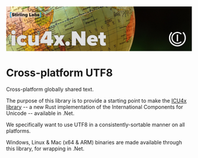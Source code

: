 ![icu4x.Net](https://github.com/StirlingLabs/icu4x.Net/blob/main/icu4x.jpg)

# Cross-platform UTF8
Cross-platform globally shared text.

The purpose of this library is to provide a starting point to make the [ICU4x library](http://blog.unicode.org/2022/09/announcing-icu4x-10.html) -- a new Rust implementation of the International Components for Unicode -- available in .Net.

We specifically want to use UTF8 in a consistently-sortable manner on all platforms.

Windows, Linux & Mac (x64 & ARM) binaries are made available through this library, for wrapping in .Net.